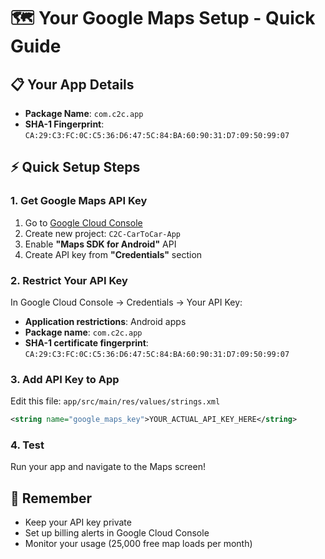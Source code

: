 # 🗺️ Your Google Maps Setup - Quick Guide

## 📋 Your App Details
- **Package Name**: `com.c2c.app`
- **SHA-1 Fingerprint**: `CA:29:C3:FC:0C:C5:36:D6:47:5C:84:BA:60:90:31:D7:09:50:99:07`

## ⚡ Quick Setup Steps

### 1. Get Google Maps API Key
1. Go to [Google Cloud Console](https://console.cloud.google.com/)
2. Create new project: `C2C-CarToCar-App`
3. Enable **"Maps SDK for Android"** API
4. Create API key from **"Credentials"** section

### 2. Restrict Your API Key
In Google Cloud Console → Credentials → Your API Key:
- **Application restrictions**: Android apps
- **Package name**: `com.c2c.app`  
- **SHA-1 certificate fingerprint**: `CA:29:C3:FC:0C:C5:36:D6:47:5C:84:BA:60:90:31:D7:09:50:99:07`

### 3. Add API Key to App
Edit this file: `app/src/main/res/values/strings.xml`
```xml
<string name="google_maps_key">YOUR_ACTUAL_API_KEY_HERE</string>
```

### 4. Test
Run your app and navigate to the Maps screen!

## 🚨 Remember
- Keep your API key private
- Set up billing alerts in Google Cloud Console
- Monitor your usage (25,000 free map loads per month)